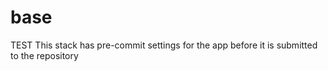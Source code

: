 # base

TEST This stack has pre-commit settings for the app before it is submitted to the repository
